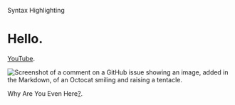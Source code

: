Syntax Highlighting



# Hello.



[YouTube](https://youtube.com/).




![Screenshot of a comment on a GitHub issue showing an image, added in the Markdown, of an Octocat smiling and raising a tentacle.](https://myoctocat.com/assets/images/base-octocat.svg)







Why Are You Even Here[?](https://www.youtube.com/watch?v=IK0n1AFcVkE).
